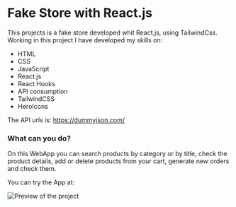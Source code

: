 # Fake Store with React.js

This projects is a fake store developed whit React.js, using TailwindCss.
Working in this project I have developed my skills on:

-   HTML
-   CSS
-   JavaScript
-   React.js
-   React Hooks
-   API consumption
-   TailwindCSS
-   HeroIcons

The API urls is: https://dummyjson.com/

### What can you do?

On this WebApp you can search products by category or by title, check the product details, add or delete products from your cart, generate new orders and check them.

You can try the App at:

![Preview of the project](https://res.cloudinary.com/dgwuimxmz/image/upload/v1685907396/Captura_u4qgjj.jpg 'Preview of the project')
